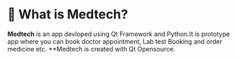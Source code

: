 <div align="center">
    <img src="">
</div>

# 👀 What is Medtech?

**Medtech** is an app devloped using Qt Framework and Python.It is prototype app where you can book doctor appointment, Lab test Booking and order medicine etc. **Medtech is created with Qt Opensource.


